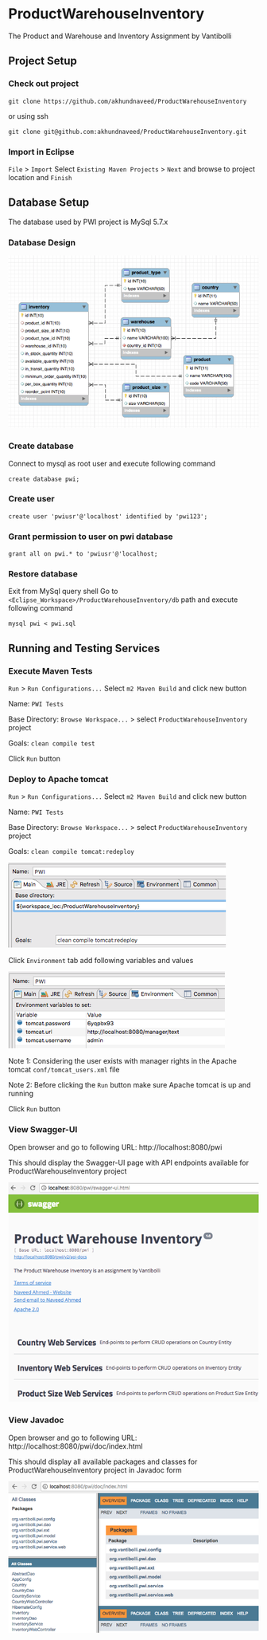 # ProductWarehouseInventory
The Product and Warehouse and Inventory Assignment by Vantibolli

## Project Setup
### Check out project
```
git clone https://github.com/akhundnaveed/ProductWarehouseInventory
```
or using ssh
```
git clone git@github.com:akhundnaveed/ProductWarehouseInventory.git
```
### Import in Eclipse
`File` > `Import` Select `Existing Maven Projects` > `Next` and browse to project location and `Finish`

## Database Setup
The database used by PWI project is MySql 5.7.x

### Database Design
![PWI Database Design](https://github.com/akhundnaveed/ProductWarehouseInventory/blob/master/img/pwi_db.png)

### Create database
Connect to mysql as root user and execute following command
```
create database pwi;
```
### Create user
```
create user 'pwiusr'@'localhost' identified by 'pwi123';
```
### Grant permission to user on pwi database
```
grant all on pwi.* to 'pwiusr'@'localhost;
```
### Restore database
Exit from MySql query shell
Go to `<Eclipse_Workspace>/ProductWarehouseInventory/db` path and execute following command
```
mysql pwi < pwi.sql 
```

## Running and Testing Services
### Execute Maven Tests
`Run` > `Run Configurations...` Select `m2 Maven Build` and click new button

Name: `PWI Tests`

Base Directory: `Browse Workspace...` > select `ProductWarehouseInventory` project

Goals: `clean compile test`

Click `Run` button

### Deploy to Apache tomcat
`Run` > `Run Configurations...` Select `m2 Maven Build` and click new button

Name: `PWI Tests`

Base Directory: `Browse Workspace...` > select `ProductWarehouseInventory` project

Goals: `clean compile tomcat:redeploy`

![maven deployment goals](https://github.com/akhundnaveed/ProductWarehouseInventory/blob/master/img/maven_deploy_goals.png)

Click `Environment` tab add following variables and values

![maven tomcat parameters](https://github.com/akhundnaveed/ProductWarehouseInventory/blob/master/img/maven_tomcat_param.png)

Note 1: Considering the user exists with manager rights in the Apache tomcat `conf/tomcat_users.xml` file

Note 2: Before clicking the `Run` button make sure Apache tomcat is up and running

Click `Run` button

### View Swagger-UI
Open browser and go to following URL: http://localhost:8080/pwi

This should display the Swagger-UI page with API endpoints available for ProductWarehouseInventory project

![PWI Swagger UI](https://github.com/akhundnaveed/ProductWarehouseInventory/blob/master/img/pwi_swagger_ui.png)

### View Javadoc
Open browser and go to following URL: http://localhost:8080/pwi/doc/index.html

This should display all available packages and classes for ProductWarehouseInventory project in Javadoc form

![PWI Java Documentation](https://github.com/akhundnaveed/ProductWarehouseInventory/blob/master/img/pwi_javadoc.png)
